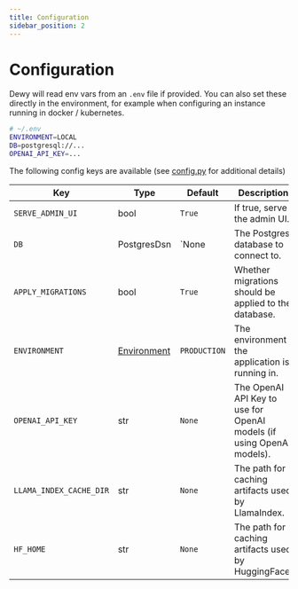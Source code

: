 ```yaml
---
title: Configuration
sidebar_position: 2
--- 
```


# Configuration

Dewy will read env vars from an `.env` file if provided. You can also set these directly in the environment, for example when configuring an instance running in docker / kubernetes.

```sh
# ~/.env
ENVIRONMENT=LOCAL
DB=postgresql://...
OPENAI_API_KEY=...
```

The following config keys are available (see [config.py](https://github.com/DewyKB/dewy/blob/main/dewy/config.py) for additional details)

| Key | Type | Default | Description |
|-----|------|---------|-------------|
| `SERVE_ADMIN_UI` | bool | `True` | If true, serve the admin UI.
| `DB` | PostgresDsn | `None | The Postgres database to connect to. |
| `APPLY_MIGRATIONS` | bool | `True` | Whether migrations should be applied to the database. |
| `ENVIRONMENT` | [Environment](https://github.com/DewyKB/dewy/blob/main/dewy/constants.py) | `PRODUCTION` | The environment the application is running in. |
| `OPENAI_API_KEY` | str | `None` | The OpenAI API Key to use for OpenAI models (if using OpenAI models). |
| `LLAMA_INDEX_CACHE_DIR` | str | `None` | The path for caching artifacts used by LlamaIndex. |
| `HF_HOME` | str | `None` | The path for caching  artifacts used by HuggingFace. |